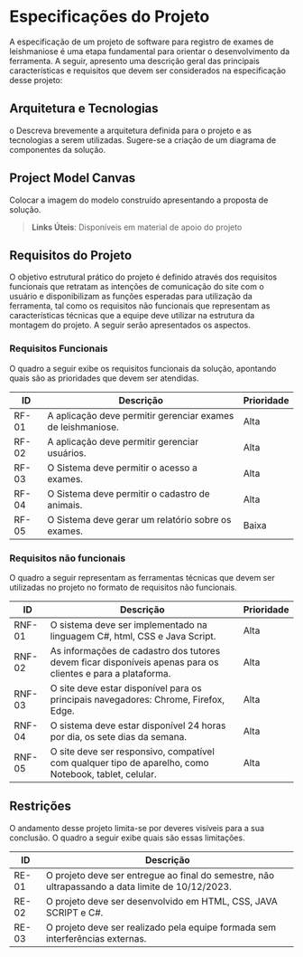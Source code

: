 # Especificações do Projeto

A especificação de um projeto de software para registro de exames de leishmaniose é uma etapa fundamental para orientar o desenvolvimento da ferramenta. A seguir, apresento uma descrição geral das principais características e requisitos que devem ser considerados na especificação desse projeto:


## Arquitetura e Tecnologias

o	Descreva brevemente a arquitetura definida para o projeto e as tecnologias a serem utilizadas. Sugere-se a criação de um diagrama de componentes da solução.

## Project Model Canvas

Colocar a imagem do modelo construído apresentando a proposta de solução.

> **Links Úteis**:
> Disponíveis em material de apoio do projeto


## Requisitos do Projeto

O objetivo estrutural prático do projeto é definido através dos requisitos funcionais que retratam as intenções de comunicação do site com o usuário e disponibilizam as funções esperadas para utilização da ferramenta, tal como os requisitos não funcionais que representam as características técnicas que a equipe deve utilizar na estrutura da montagem do projeto. A seguir serão apresentados os aspectos.

### Requisitos Funcionais

O quadro a seguir exibe os requisitos funcionais da solução, apontando quais são as prioridades que devem ser atendidas.

| ID    | Descrição                                 | Prioridade |
|-------|-------------------------------------------|------------|
| RF-01 | A aplicação deve permitir gerenciar exames de leishmaniose. | Alta       |
| RF-02 | A aplicação deve permitir gerenciar usuários. | Alta       |
| RF-03 | O Sistema deve permitir o acesso a exames. | Alta       |
| RF-04 | O Sistema deve permitir o cadastro de animais. | Alta       |
| RF-05 | O Sistema deve gerar um relatório sobre os exames. | Baixa      |

### Requisitos não funcionais

O quadro a seguir representam as ferramentas técnicas que devem ser utilizadas no projeto no formato de requisitos não funcionais.

| ID    | Descrição                                           | Prioridade |
|-------|-----------------------------------------------------|------------|
| RNF-01 | O sistema deve ser implementado na linguagem C#, html, CSS e Java Script. | Alta       |
| RNF-02 | As informações de cadastro dos tutores devem ficar disponíveis apenas para os clientes e para a plataforma. | Alta       |
| RNF-03 | O site deve estar disponível para os principais navegadores: Chrome, Firefox, Edge. | Alta       |
| RNF-04 | O sistema deve estar disponível 24 horas por dia, os sete dias da semana. | Alta       |
| RNF-05 | O site deve ser responsivo, compatível com qualquer tipo de aparelho, como Notebook, tablet, celular. | Alta       |

## Restrições

O andamento desse projeto limita-se por deveres visíveis para a sua conclusão. O quadro a seguir exibe quais são essas limitações.

| ID    | Descrição                                 |
|-------|-------------------------------------------|
| RE-01 | O projeto deve ser entregue ao final do semestre, não ultrapassando a data limite de 10/12/2023. |
| RE-02 | O projeto deve ser desenvolvido em HTML, CSS, JAVA SCRIPT e C#. |
| RE-03 | O projeto deve ser realizado pela equipe formada sem interferências externas. |
